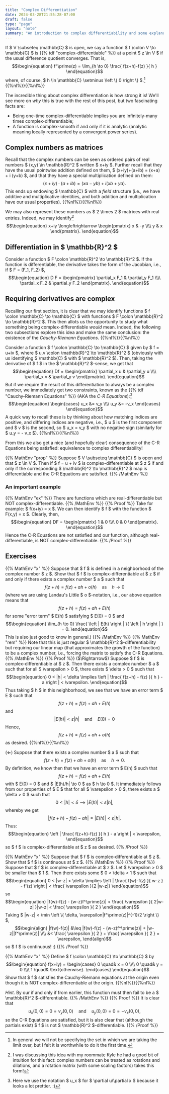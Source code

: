```yaml
---
title: "Complex Differentiation"
date: 2024-03-28T21:55:28-07:00
draft: false
type: "page"
layout: "note"
summary: "An introduction to complex differentiability and some explanation for why it's so strong."
---
```


If $ V \subseteq \mathbb{C} $ is open, we say a function $ f \colon V \to \mathbb{C} $ is {{% tdf "complex-differentiable" %}}  at a point $ z \in V $ if the usual difference quotient converges. That is, 
$$\begin{equation}
    f^\prime(z) = \lim_{h \to 0} \frac{ f(z+h)-f(z) }{ h }
\end{equation}$$
where, of course, $ h \in \mathbb{C} \setminus \left \\{  0 \right \\} $.[^domain of limit]
{{%nl%}}{{%nl%}}

The incredible thing about complex differentiation is how strong it is! 
We'll see more on _why_ this is true with the rest of this post, but two fascinating facts are:
- Being one-time complex-differentiable implies you are infinitely-many times complex-differentiable;
- A function is complex-smooth if and only if it is analytic (analytic meaning locally represented by a convergent power series).


## Complex numbers as matrices
Recall that the complex numbers can be seen as ordered pairs of real numbers $ (x,y) \in \mathbb{R}^2 $ written $ x+iy $.
Further recall that they have the usual pointwise addition defined on them, $ (x+iy)+(a+ib) = (x+a) + i (y+b) $, and that they have a special multiplication defined on them: 
$$\begin{equation}
    (x+iy) \cdot (a+ib) = (xa - yb) + i (xb + ya).
\end{equation}$$
This ends up endowing $ \mathbb{C} $ with a _field_ structure (i.e., we have additive and multiplicative identities, and both addition and multiplication have our usual properties).
{{%nl%}}{{%nl%}}

We may also represent these numbers as $ 2 \times 2 $ matrices with real entries.
Indeed, we may identify[^kyle]
$$\begin{equation}
    x+iy \longleftrightarrow
    \begin{pmatrix}
    x & -y \\\\
    y & x
    \end{pmatrix}.
\end{equation}$$

## Differentiation in $ \mathbb{R}^2 $
Consider a function $ F \colon \mathbb{R}^2 \to \mathbb{R}^2 $.
If the function is differentiable, the derivative takes the form of the Jacobian, i.e., if $ F = (F_1, F_2) $, 
$$\begin{equation}
    D F = 
    \begin{pmatrix}
    \partial_x F_1 & \partial_y F_1 \\\\
    \partial_x F_2 & \partial_y F_2 
    \end{pmatrix}.
\end{equation}$$

## Requiring derivatives are complex
Recalling our first section, it is clear that we may identify functions $ f \colon \mathbb{C} \to \mathbb{C} $ with functions $ F \colon \mathbb{R}^2 \to \mathbb{R}^2 $.
This then allots us the opportunity to study what something being complex-differentiable _would_ mean.
Indeed, the following two subsections explore this idea and make the same conclusion: the existence of the _Cauchy-Riemann Equations_.
{{%nl%}}{{%nl%}}

Consider a function $ f \colon \mathbb{C} \to \mathbb{C} $ given by $ f = u+iv $, where $ u,v \colon \mathbb{R}^2 \to \mathbb{R}^2 $ (obviously with us identifying $ \mathbb{C} $ with $ \mathbb{R}^2 $).
Then, taking the derivative of $ f $ in the $ \mathbb{R}^2 $-sense, we get that 
$$\begin{equation}
    Df = 
    \begin{pmatrix}
    \partial_x u & \partial_y u \\\\
    \partial_x v & \partial_y v
    \end{pmatrix}.
\end{equation}$$
But if we require the result of this differentiation to always be a complex number, we immediately get two constraints, known as the {{% tdf "Cauchy-Riemann Equations" %}} (AKA the _C-R Equations_):[^partial notation]
$$\begin{equation}
    \begin{cases}
    u_x &= v_y \\\\
    u_y &= -v_x
    \end{cases}
\end{equation}$$
A quick way to recall these is by thinking about how matching indices are positive, and differing indices are negative, i.e., $ u $ is the first component and $ v $ is the second, so $ u_x = v_y $ with no negative sign (similarly for $ u_y = - v_x $).
{{%nl%}}{{%nl%}}

From this we also get a nice (and hopefully clear) consequence of the C-R Equations being satisfied: equivalence to complex differentiability!

{{% MathEnv "prop" %}}
Suppose $ V \subseteq \mathbb{C} $ is open and that $ z \in V $. 
Then if $ f = u + iv $ is complex-differentiable at $ z $ if and only if the corresponding $ \mathbb{R}^2 \to \mathbb{R}^2 $ map is differentiable and the C-R Equations are satisfied.
{{% /MathEnv %}}


### An important example
{{% MathEnv "ex" %}}
There are functions which are real-differentiable but NOT complex-differentiable.
{{% /MathEnv %}}
{{% Proof %}}
Take for example: $ f(x+iy) = x $. We can then identify $ f $ with the function $ F(x,y) = x $. Clearly, then, 
$$\begin{equation}
    DF = 
    \begin{pmatrix}
    1 & 0 \\\\
    0 & 0
    \end{pmatrix}.
\end{equation}$$
Hence the C-R Equations are not satisfied and our function, although real-differentiable, is NOT complex-differentiable.
{{% /Proof %}}

## Exercises
{{% MathEnv "x" %}}
Suppose that $ f $ is defined in a neighborhood of the complex number $ z $.
Show that $ f $ is complex-differentiable at $ z $ if and only if there exists a complex number $ a $ such that 
$$\begin{equation}
    f(z+h) = f(z) + ah + o(h) \quad \text{as} \quad h \to 0
\end{equation}$$
(where we are using Landau's Little $ o $-notation, i.e., our above equation means that 
$$\begin{equation}
    f(z+h) = f(z) + ah + E(h)
\end{equation}$$
for some "error term" $ E(h) $ satisfying $ E(0) = 0 $ and 
$$\begin{equation}
    \lim_{h \to 0} \frac{ \left | E(h) \right |  }{ \left | h \right |  } = 0.
\end{equation}$$
This is also just good to know in general.)
{{% /MathEnv %}}
{{% MathEnv "rem" %}}
Note that this is just regular $ \mathbb{R}^2 $-differentiability but requiring our linear map (that approximates the growth of the function) to be a complex number, i.e., forcing the matrix to satisfy the C-R Equations.
{{% /MathEnv %}}
{{% Proof %}}
($\Rightarrow$) 
Suppose $ f $ is complex-differentiable at $ z $. 
Then there exists a complex number $ a $ such that for all $ \varepsilon > 0 $, there exists $ \delta > 0 $ such that 
$$\begin{equation}
0 < |h| < \delta \implies \left | \frac{ f(z+h) - f(z) }{ h } - a \right | < \varepsilon.
\end{equation}$$
Thus taking $ h $ in this neighborhood, we see that we have an error term $ E $ such that
$$\begin{equation}
    f(z+h) = f(z) + ah + E(h)
\end{equation}$$
and
$$\begin{equation}
    |E(h)| < \varepsilon |h| \quad \text{and} \quad E(0) = 0 
\end{equation}$$
Hence, 
$$\begin{equation}
    f(z+h) = f(z) + ah + o(h)
\end{equation}$$
as desired.
{{%nl%}}{{%nl%}}

($\Leftarrow$)
Suppose that there exists a complex number $ a $ such that 
$$\begin{equation}
    f(z+h) = f(z) + ah + o(h) \quad \text{as} \quad h \to 0.
\end{equation}$$
By definition, we know then that we have an error term $ E(h) $ such that 
$$\begin{equation}
    f(z+h) = f(z) + ah + E(h)
\end{equation}$$
with $ E(0) = 0 $ and $ |E(h)/h| \to 0 $ as $ h \to 0 $.
It immediately follows from our properties of $ E $ that for all $ \varepsilon > 0  $, there exists a $ \delta > 0 $ such that 
$$\begin{equation}
    0 < |h| < \delta \implies |E(h)| < \varepsilon |h|,
\end{equation}$$
whereby we get 
$$\begin{equation}
    |f(z+h) - f(z) - ah| = |E(h)| < \varepsilon |h|.
\end{equation}$$
Thus: 
$$\begin{equation}
    \left | \frac{ f(z+h)-f(z) }{ h } - a \right | < \varepsilon,
\end{equation}$$
so $ f $ is complex-differentiable at $ z $ as desired.
{{% /Proof %}}

{{% MathEnv "x" %}}
Suppose that $ f $ is complex-differentiable at $ z $. Show that $ f $ is continuous at $ z $.
{{% /MathEnv %}}
{{% Proof %}}
Suppose that $ f $ is complex-differentiable at $ z $.
Let $ \varepsilon > 0 $ be smaller than $ 1 $. 
Then there exists some $ 0 < \delta < 1 $ such that 
$$\begin{equation}
    0 < |w-z| < \delta \implies \left | \frac{ f(w)-f(z) }{ w-z } - f'(z) \right | < \frac{ \varepsilon }{2 |w-z|}
\end{equation}$$
so 
$$\begin{equation}
|f(w)-f(z) - (w-z)f^\prime(z)| < \frac{ \varepsilon }{ 2|w-z| }|w-z| < \frac{ \varepsilon }{ 2 }
\end{equation}$$
Taking $ |w-z| < \min \left \\{ \delta, \varepsilon|f^\prime(z)|^{-1}/2 \right \\}  $, 
$$\begin{align}
|f(w)-f(z)| &\leq |f(w)-f(z) - (w-z)f^\prime(z)| + |w-z||f^\prime(z)| \\\\
&< \frac{ \varepsilon }{ 2 } + \frac{ \varepsilon }{ 2 } = \varepsilon,
\end{align}$$
so $ f $ is continuous! :) 
{{% /Proof %}}


{{% MathEnv "x" %}}
Define $ f \colon \mathbb{C} \to \mathbb{C} $ by 
$$\begin{equation}
    f(x+iy) = 
    \begin{cases}
    0 \quad& x = 0 \\\\
    0 \quad& y = 0 \\\\
    1 \quad& \text{otherwise}.
    \end{cases}
\end{equation}$$
Show that $ f $ satisfies the Cauchy-Riemann equations at the origin even though it is NOT complex-differentiable at the origin.
{{%nl%}}{{%nl%}}

_Hint._ By our if and only if from earlier, this function must then fail to be a $ \mathbb{R}^2 $-differentiable.
{{% /MathEnv %}}
{{% Proof %}}
It is clear that 
$$\begin{equation}
    u_x(0,0) = 0 = v_y(0,0) \quad \text{and} \quad u_y(0,0) = 0 = -v_x(0,0),
\end{equation}$$
so the C-R Equations are satisfied, but it is also clear that (although the partials exist) $ f $ is not $ \mathbb{R}^2 $-differentiable.
{{% /Proof %}}






[^domain of limit]: In general we will not be specifying the set in which we are taking the limit over, but I felt it is worthwhile to do it the first time.

[^kyle]: I was discussing this idea with my roommate Kyle he had a good bit of intuition for this fact: complex numbers can be treated as rotations and dilations, and a rotation matrix (with some scaling factors) takes this form!

[^partial notation]: Here we use the notation $ u_x $ for $ \partial u/\partial x $ because it looks a lot prettier. :)

